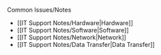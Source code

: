Common Issues/Notes
* [[IT Support Notes/Hardware|Hardware]]
* [[IT Support Notes/Software|Software]]
* [[IT Support Notes/Network|Network]]
* [[IT Support Notes/Data Transfer|Data Transfer]]
